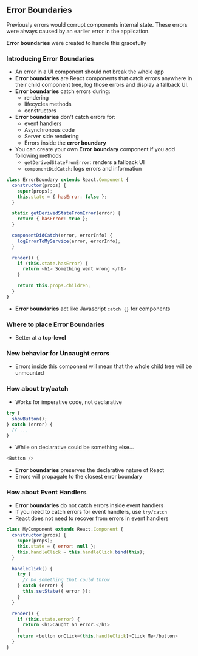 ## Error Boundaries
Previously errors would corrupt components internal state. These errors were always caused by an earlier error in the application.

**Error boundaries** were created to handle this gracefully

### Introducing Error Boundaries
- An error in a UI component should not break the whole app
- **Error boundaries** are React components that catch errors anywhere in their child component tree, log those errors and display a fallback UI.
- **Error boundaries** catch errors during:
  - rendering
  - lifecycles methods
  - constructors
- **Error boundaries** don't catch errors for:
  - event handlers
  - Asynchronous code
  - Server side rendering
  - Errors inside the **error boundary**
- You can create your own **Error boundary** component if you add following methods
  - `getDerivedStateFromError`: renders a fallback UI
  - `componentDidCatch`: logs errors and information
```javascript
class ErrorBoundary extends React.Component {
  constructor(props) {
    super(props);
    this.state = { hasError: false };
  }

  static getDerivedStateFromError(error) {
    return { hasError: true };
  }

  componentDidCatch(error, errorInfo) {
    logErrorToMyService(error, errorInfo);
  }

  render() {
    if (this.state.hasError) {
      return <h1> Something went wrong </h1>
    }

    return this.props.children;
  }
}
```
- **Error boundaries** act like Javascript `catch {}` for components

### Where to place Error Boundaries
- Better at a **top-level**


### New behavior for Uncaught errors
- Errors inside this component will mean that the whole child tree will be unmounted

### How about try/catch
- Works for imperative code, not declarative
```javascript
try {
  showButton();
} catch (error) {
  // ...
}
```
- While on declarative could be something else...
```javascript
<Button />
```
- **Error boundaries** preserves the declarative nature of React
- Errors will propagate to the closest error boundary

### How about Event Handlers
- **Error boundaries** do not catch errors inside event handlers
- If you need to catch errors for event handlers, use `try/catch`
- React does not need to recover from errors in event handlers
```javascript
class MyComponent extends React.Component {
  constructor(props) {
    super(props);
    this.state = { error: null };
    this.handleClick = this.handleClick.bind(this);
  }

  handleClick() {
    try {
      // Do something that could throw
    } catch (error) {
      this.setState({ error });
    }
  }

  render() {
    if (this.state.error) {
      return <h1>Caught an error.</h1>
    }
    return <button onClick={this.handleClick}>Click Me</button>
  }
}
```

